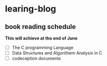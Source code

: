 # learing-blog
## book reading schedule

**This will achieve at the end of June**
- [ ] The C programming Language
- [ ] Data Structures and Algorithem Analysis in C
- [ ] codeception documents

